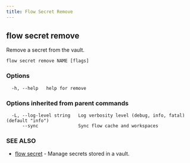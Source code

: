 ```yaml
---
title: Flow Secret Remove
---
```


## flow secret remove

Remove a secret from the vault.

```
flow secret remove NAME [flags]
```

### Options

```
  -h, --help   help for remove
```

### Options inherited from parent commands

```
  -L, --log-level string   Log verbosity level (debug, info, fatal) (default "info")
      --sync               Sync flow cache and workspaces
```

### SEE ALSO

* [flow secret](flow_secret.md)	 - Manage secrets stored in a vault.

